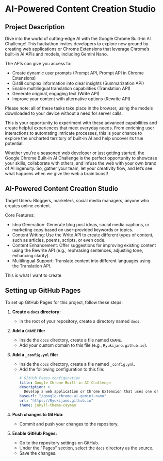 # AI-Powered Content Creation Studio

## Project Description

Dive into the world of cutting-edge AI with the Google Chrome Built-in AI Challenge! This hackathon invites developers to explore new ground by creating web applications or Chrome Extensions that leverage Chrome’s built-in AI APIs and models, including Gemini Nano.

The APIs can give you access to:
- Create dynamic user prompts (Prompt API, Prompt API in Chrome Extensions)
- Distill complex information into clear insights (Summarization API)
- Enable multilingual translation capabilities (Translation API)
- Generate original, engaging text (Write API)
- Improve your content with alternative options (Rewrite API)

Please note: all of these tasks take place in the browser, using the models downloaded to your device without a need for server calls.

This is your opportunity to experiment with these advanced capabilities and create helpful experiences that meet everyday needs. From enriching user interactions to automating intricate processes, this is your chance to explore the uncharted territory of built-in AI and help uncover its true potential.

Whether you're a seasoned web developer or just getting started, the Google Chrome Built-in AI Challenge is the perfect opportunity to showcase your skills, collaborate with others, and infuse the web with your own brand of AI ingenuity. So, gather your team, let your creativity flow, and let’s see what happens when we give the web a brain boost!

## AI-Powered Content Creation Studio

Target Users: Bloggers, marketers, social media managers, anyone who creates online content.

Core Features:
- Idea Generation: Generate blog post ideas, social media captions, or marketing copy based on user-provided keywords or topics.
- Content Writing: Use the Write API to create different types of content, such as articles, poems, scripts, or even code.
- Content Enhancement: Offer suggestions for improving existing content using the Rewrite API (e.g., rephrasing sentences, adjusting tone, enhancing clarity).
- Multilingual Support: Translate content into different languages using the Translation API.

This is what I want to create.

## Setting up GitHub Pages

To set up GitHub Pages for this project, follow these steps:

1. **Create a `docs` directory:**
   - In the root of your repository, create a directory named `docs`.

2. **Add a `CNAME` file:**
   - Inside the `docs` directory, create a file named `CNAME`.
   - Add your custom domain to this file (e.g., `Ryukijano.github.io`).

3. **Add a `_config.yml` file:**
   - Inside the `docs` directory, create a file named `_config.yml`.
   - Add the following configuration to this file:
     ```yaml
     # GitHub Pages configuration
     title: Google Chrome Built-in AI Challenge
     description: >
       Develop a web application or Chrome Extension that uses one or more Chrome built-in AI APIs to interact with integrated models such as Gemini Nano.
     baseurl: "/google-chrome-ai-gemini-nano"
     url: "https://Ryukijano.github.io"
     theme: jekyll-theme-cayman
     ```

4. **Push changes to GitHub:**
   - Commit and push your changes to the repository.

5. **Enable GitHub Pages:**
   - Go to the repository settings on GitHub.
   - Under the "Pages" section, select the `docs` directory as the source.
   - Save the changes.
